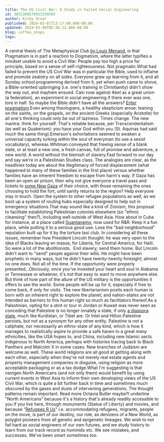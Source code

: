 ```yaml
---
title: The US Civil War: A Study in Failed Social Engineering
id: 3031369578913339565
author: Kirby Urner
published: 2024-03-01T13:17:00.000-08:00
updated: 2024-03-06T05:56:12.986-08:00
blog: coffee_shops
tags: 
---
```


A central thesis of The Metaphysical Club [by Louis Menand](https://coffeeshopsnet.blogspot.com/2024/02/history-of-pragmatism.html), is that Pragmatism is in part a reaction to Dogmatism, where the latter typifies a mindset unable to avoid a Civil War. People pay too high a price for principle, based on a sense of self-righteousness. Not pragmatic.What had failed to prevent the US Civil War was in particular the Bible, used to inflame and promote zealotry on all sides. Everyone grew up learning from it, and all Sunday school programming derived from it, yet when push came to shove, a Bible-oriented upbringing (i.e. one's training in Christianity) didn't show the way out, and mayhem ensued. Cain rose against Abel as a great union (a federation), an experiment in social engineering if there ever was one, tore in half. So maybe the Bible didn't have all the answers? [Enter pragmatism](https://controlroom.blogspot.com/2024/02/assembling-puzzle.html).Even among theologians, a healthy skepticism arose: leaning on the saints, on the gospels, on the ancient Greeks (especially Aristotle) for all one's thinking could only be out of laziness. Times change. The new mantra: think for yourself. That's reliable because, per Transcendentalism (as well as Quakerism): you have your God within you (St. Aquinas had said much the same thing).Emerson's exhortations seemed to awaken a universal capacity lurking within the soul of everyman (to use a sexist vocabulary), whereas Whitman conveyed that freeing sense of a blank slate, or at least a new one, a fresh canvas, full of promise and adventure, a new world. A world without the blemish of slavery.Fast forward to our day and say we're in a Palestinian Studies class. The analogies are clear, as the headlines today are about the illegitimacy of forced displacement (what happened to many of these families in the first place) versus whether families have an inherent freedom to escape from harm's way. If Gaza has been an open air prison, then why not give everyone a travel pass and tickets to [some New Gaza](https://controlroom.blogspot.com/2023/10/new-gaza.html) of their choice, with those remaining the ones choosing to hold the fort, until sanity returns to the region? Help everyone stay in touch. Open the system to other refugee populations as well, as we boot up a system of routing hubs especially designed to help out in emergency situations.That may sound like a kind of Zionism, this proposal to facilitate establishing Palestinian colonies elsewhere (so "ethnic cleansing" then?), including well outside of West Asia. How about in Cuba for instance, at a place called [Guantanamo](https://controlroom.blogspot.com/2023/10/gazans-to-guantanamo.html), now used for R&R. Keep it a fun place, while putting it to a serious good use. Lose the "bad neighborhood" reputation built up for it by the torture taxi club. In considering all these issues, remember how President Lincoln thought: he was very open to the idea of Blacks leaving en masse, for Liberia, for Central America, for Haiti. So were a lot of the abolitionists.  End slavery; send them home. But Lincoln didn't want to "send" people against their wills. He might have been prophetic in many ways, but he didn't have twenty-twenty foresight; almost no one does. Not all of the time. If the opportunity were properly presented...Obviously, once you've invested your heart and soul in Alabama or Tennessee or whatever, it's not that easy to want to move anywhere else. But think of how part of the allure of the US military is the opportunities it offers to see the world. Some people will be up for it, especially if free to come back, if only for visits. The new libertarianism posits each human is born with an inherent right to explore the planet; and nation-states are not intended as barriers to this human right so much as facilitators thereof.As a Palestinian, opting for a stint or tour in Jordan or Kuwait was never seen as conceding that Palestine is no longer innately a state, if only [a diaspora state](https://worldgame.blogspot.com/2024/02/network-nations.html), much like Kurdistan, or Tibet are. Or Intel and Hilton.Palestine persists, but not as a synonym for any other entity. Palestine is not a caliphate, nor necessarily an ethno-state of any kind, which is how it manages to realistically aspire to provide a safe haven to a great many ethnicities, like the USA hopes to, and China, including new Islamic sects indigenous to North America, perhaps with histories tracing back to Black Panthers and Malcolm X in some cases. New branches of Judaism are welcome as well. These world religions are all good at getting along with each other, especially when they're not merely real estate agents and property management companies in disguise, using religion as more acceptable packaging or as a tax dodge.What I'm suggesting is that nextgen North Americans (and not only them) would benefit by using current events in West Asia to inform their own developing views of the US Civil War, which is quite a bit further back in time and sometimes much obscured by the gases and dusts of intervening generations. The thought patterns remain important. Read more Octavia Butler maybe?I underline "North Americans" because it's a history that's already readily accessible to you if you live here, through monuments (Statue of Liberty) and movies, and because "[Refugees Я Us](https://controlroom.blogspot.com/2023/09/the-refugee-biz.html)" i.e. accommodating refugees, migrants, people on the move, is part of our destiny, our role, as denizens of a New World, as polyglot pioneers from all genetic and epigenetic lineages. We wish to not fail hard as social engineers of our own futures, and we study history to learn from our track record as hominids etc. We see mistakes, and successes. We've been smart sometimes too.